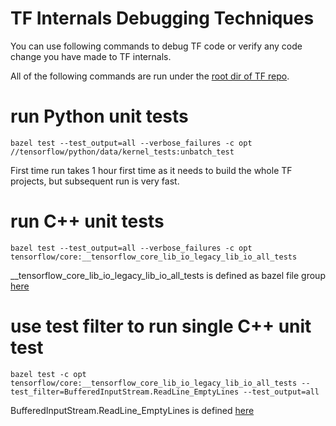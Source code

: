# TF Internals Debugging Techniques

You can use following commands to debug TF code or verify any code change you have made to TF internals.

All of the following commands are run under the [root dir of TF repo](https://github.com/tensorflow/tensorflow/).

# run Python unit tests
```
bazel test --test_output=all --verbose_failures -c opt  //tensorflow/python/data/kernel_tests:unbatch_test
```
First time run takes 1 hour first time as it needs to build the whole TF projects, but subsequent run is very fast.


# run C++ unit tests
```
bazel test --test_output=all --verbose_failures -c opt tensorflow/core:__tensorflow_core_lib_io_legacy_lib_io_all_tests
```
__tensorflow_core_lib_io_legacy_lib_io_all_tests is defined as bazel file group [here](https://github.com/burgerkingeater/tensorflow/blob/0601b81c88ec390de0997448b4a739d723a86479/tensorflow/core/lib/io/BUILD#L342)

# use test filter to run single C++ unit test
```
bazel test -c opt tensorflow/core:__tensorflow_core_lib_io_legacy_lib_io_all_tests --test_filter=BufferedInputStream.ReadLine_EmptyLines --test_output=all
```
BufferedInputStream.ReadLine_EmptyLines is defined [here](https://github.com/tensorflow/tensorflow/blob/v2.4.0/tensorflow/core/lib/io/buffered_inputstream_test.cc#L132)

